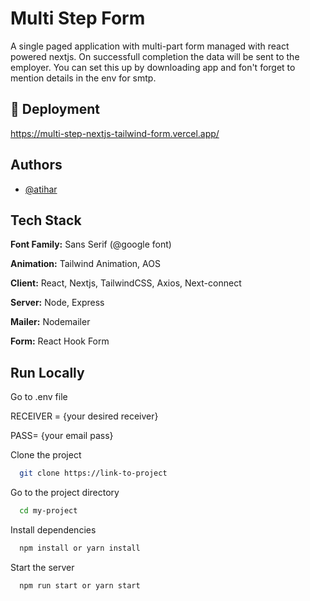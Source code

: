 
# Multi Step Form

A single paged application with multi-part form managed with react powered nextjs. On successfull completion the data will be sent to the employer. You can set this up by downloading app and fon't forget to mention details in the env for smtp.



## 🚀 Deployment

https://multi-step-nextjs-tailwind-form.vercel.app/


## Authors

- [@atihar](https://www.github.com/atihar)

## Tech Stack

**Font Family:** Sans Serif (@google font)

**Animation:** Tailwind Animation, AOS

**Client:** React, Nextjs, TailwindCSS, Axios, Next-connect

**Server:** Node, Express

**Mailer:** Nodemailer

**Form:** React Hook Form




## Run Locally
Go to .env file

RECEIVER = {your desired receiver}


PASS= {your email pass}



Clone the project

```bash
  git clone https://link-to-project
```

Go to the project directory

```bash
  cd my-project
```

Install dependencies

```bash
  npm install or yarn install
```

Start the server

```bash
  npm run start or yarn start
```

